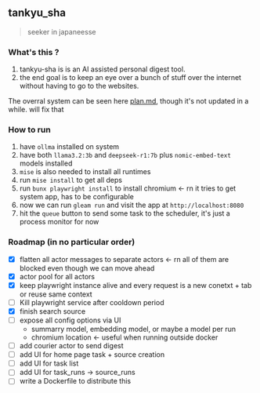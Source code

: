 ## tankyu_sha

> seeker in japaneesse

### What's this ?

1. tankyu-sha is is an AI assisted personal digest tool.
2. the end goal is to keep an eye over a bunch of stuff over the internet
   without having to go to the websites.

The overral system can be seen here [plan.md](plan.md), though it's not updated
in a while. will fix that

### How to run

1. have `ollma` installed on system
2. have both `llama3.2:3b` and `deepseek-r1:7b` plus `nomic-embed-text` models
   installed
3. `mise` is also needed to install all runtimes
4. run `mise install` to get all deps
5. run `bunx playwright install` to install chromium <- rn it tries to get
   system app, has to be configurable
6. now we can run `gleam run` and visit the app at `http://localhost:8080`
7. hit the `queue` button to send some task to the scheduler, it's just a
   process monitor for now

### Roadmap (in no particular order)

- [x] flatten all actor messages to separate actors <- rn all of them are
      blocked even though we can move ahead
- [x] actor pool for all actors
- [x] keep playwright instance alive and every request is a new conetxt + tab or
      reuse same context
- [ ] Kill playwright service after cooldown period
- [x] finish search source
- [ ] expose all config options via UI
  - summarry model, embedding model, or maybe a model per run
  - chromium location <- useful when running outside docker
- [ ] add courier actor to send digest
- [ ] add UI for home page task + source creation
- [ ] add UI for task list
- [ ] add UI for task_runs -> source_runs
- [ ] write a Dockerfile to distribute this
